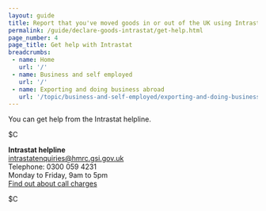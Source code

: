 ```yaml
---
layout: guide
title: Report that you've moved goods in or out of the UK using Intrastat
permalink: /guide/declare-goods-intrastat/get-help.html
page_number: 4
page_title: Get help with Intrastat
breadcrumbs:
 - name: Home
   url: '/'
 - name: Business and self employed
   url: '/'
 - name: Exporting and doing business abroad
   url: '/topic/business-and-self-employed/exporting-and-doing-business-abroad.html'   
---
```

You can get help from the Intrastat helpline.

$C 

**Intrastat helpline**     
<intrastatenquiries@hmrc.gsi.gov.uk>   
Telephone: 0300 059 4231  
Monday to Friday, 9am to 5pm    
[Find out about call charges](/call-charges)    

$C  


